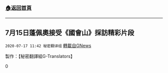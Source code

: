 ###  [:house:返回首頁](https://github.com/ourhimalayas/txt)
---

## 7月15日蓬佩奧接受《國會山》採訪精彩片段
`2020-07-17 11:42 秘密翻译组` [轉載自GNews](https://gnews.org/zh-hant/267749/)

製作：【秘密翻譯組G-Translators】

0
